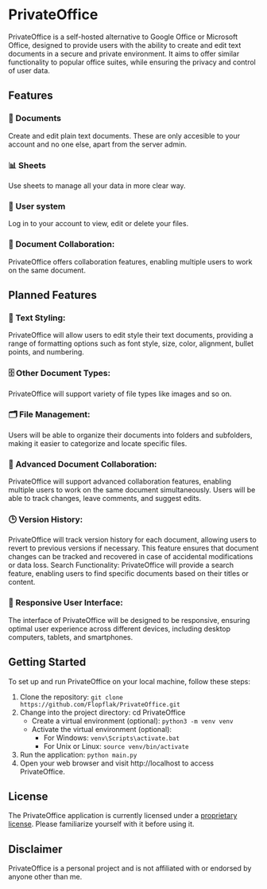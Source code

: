 # PrivateOffice

PrivateOffice is a self-hosted alternative to Google Office or Microsoft Office, designed to provide users with the ability to create and edit text documents in a secure and private environment. It aims to offer similar functionality to popular office suites, while ensuring the privacy and control of user data.

## Features 
### 📝 Documents
Create and edit plain text documents. These are only accesible to your account and no one else, apart from the server admin.
### 📊 Sheets
Use sheets to manage all your data in more clear way.
### 👥 User system
Log in to your account to view, edit or delete your files.
### 👥 Document Collaboration: 
PrivateOffice offers collaboration features, enabling multiple users to work on the same document.


## Planned Features
### 📝 Text Styling: 
PrivateOffice will allow users to edit style their text documents, providing a range of formatting options such as font style, size, color, alignment, bullet points, and numbering.

### 🗄️ Other Document Types:
PrivateOffice will support variety of file types like images and so on.

### 🗂️ File Management: 
Users will be able to organize their documents into folders and subfolders, making it easier to categorize and locate specific files.

### 👥 Advanced Document Collaboration: 
PrivateOffice will support advanced collaboration features, enabling multiple users to work on the same document simultaneously. Users will be able to track changes, leave comments, and suggest edits.

### 🕒 Version History: 
PrivateOffice will track version history for each document, allowing users to revert to previous versions if necessary. This feature ensures that document changes can be tracked and recovered in case of accidental modifications or data loss.
Search Functionality: PrivateOffice will provide a search feature, enabling users to find specific documents based on their titles or content.

### 📱 Responsive User Interface: 
The interface of PrivateOffice will be designed to be responsive, ensuring optimal user experience across different devices, including desktop computers, tablets, and smartphones.

## Getting Started

To set up and run PrivateOffice on your local machine, follow these steps:

1. Clone the repository: ``` git clone https://github.com/Flopflak/PrivateOffice.git ```
2. Change into the project directory: cd PrivateOffice
    * Create a virtual environment (optional): ``` python3 -m venv venv ```
    * Activate the virtual environment (optional):
        - For Windows: ``` venv\Scripts\activate.bat ```
        - For Unix or Linux: ``` source venv/bin/activate ```
3. Run the application: ``` python main.py ```
4. Open your web browser and visit http://localhost to access PrivateOffice.

## License

The PrivateOffice application is currently licensed under a [proprietary license](https://raw.githubusercontent.com/Flopflak/PrivateOffice/main/LICENCE). Please familiarize yourself with it before using it.

## Disclaimer

PrivateOffice is a personal project and is not affiliated with or endorsed by anyone other than me.
